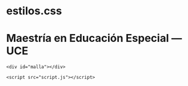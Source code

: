 # estilos.css
<!DOCTYPE html>
<html lang="es">
<head>
    <meta charset="UTF-8">
    <meta name="viewport" content="width=device-width, initial-scale=1.0">
    <title>Malla Interactiva - Maestría en Educación Especial UCE</title>
    <link rel="stylesheet" href="estilos.css">
</head>
<body>
    <h1>Maestría en Educación Especial — UCE</h1>

    <div id="malla"></div>

    <script src="script.js"></script>
</body>
</html>

